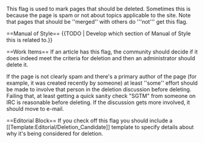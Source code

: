 This flag is used to mark pages that should be deleted. Sometimes this is because the page is spam or not about topics applicable to the site. Note that pages that should be ''merged'' with others do '''not''' get this flag.

==Manual of Style==
{{TODO | Develop which section of Manual of Style this is related to.}}

==Work Items==
If an article has this flag, the community should decide if it does indeed meet the criteria for deletion and then an administrator should delete it.

If the page is not clearly spam and there's a primary author of the page (for example, it was created recently by someone) at least ''some'' effort should be made to involve that person in the deletion discussion before deleting. Failing that, at least getting a quick sanity check "SGTM" from someone on IRC is reasonable before deleting. If the discussion gets more involved, it should move to e-mail.

==Editorial Block==
If you check off this flag you should include a [[Template:Editorial/Deletion_Candidate]] template to specify details about why it's being considered for deletion.